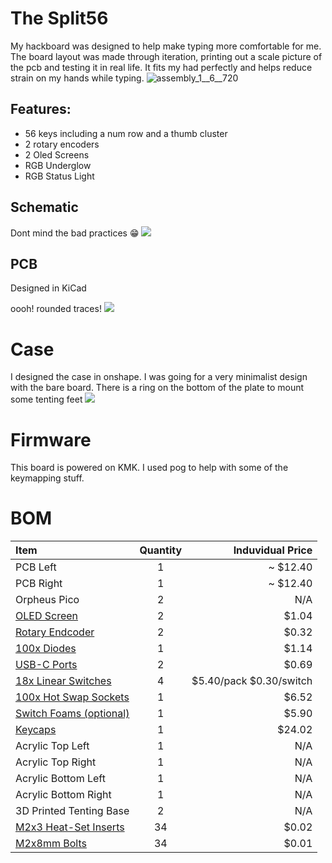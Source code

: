 # The Split56

My hackboard was designed to help make typing more comfortable for me. The board layout was made through iteration, printing out a scale picture of the pcb and testing it in real life. It fits my had perfectly and helps reduce strain on my hands while typing.
![assembly_1__6__720](https://github.com/user-attachments/assets/553fb8ab-c781-490a-b569-fa6f03a45f2c)

## Features:
- 56 keys including a num row and a thumb cluster
- 2 rotary encoders
- 2 Oled Screens
- RGB Underglow
- RGB Status Light

## Schematic

Dont mind the bad practices 😁
![](https://hc-cdn.hel1.your-objectstorage.com/s/v3/13a022dc52296590888314819d4f722f4c52c5f0_image.png)

## PCB
Designed in KiCad

oooh! rounded traces!
![](https://hc-cdn.hel1.your-objectstorage.com/s/v3/82c6aae2492a04781b626e117a0441a22da5ce65_image.png)

# Case

I designed the case in onshape. I was going for a very minimalist design with the bare board. There is a ring on the bottom of the plate to mount some tenting feet
![](https://hc-cdn.hel1.your-objectstorage.com/s/v3/ab100534b134541cb4f8936fc03646c4128a3b2a_assembly_1__3_.png)

# Firmware

This board is powered on KMK. I used pog to help with some of the keymapping stuff.

# BOM

| Item              | Quantity | Induvidual Price |
| :---------------- | :------: | ----: |
| PCB Left |   1   | ~ $12.40 |
| PCB Right |   1   | ~ $12.40 |
| Orpheus Pico | 2 | N/A |
| [OLED Screen](https://www.aliexpress.us/item/3256807215355950.html?spm=a2g0o.cart.0.0.10db38da9BcJ7N&mp=1&pdp_npi=5%40dis%21USD%21USD%2010.43%21USD%205.21%21%21%21%21%21%402101c5a417419970984615902e4a1a%2112000040595474264%21ct%21US%21-1%21%211%210&_gl=1*yzm11q*_gcl_aw*R0NMLjE3NDE2NTExOTUuQ2owS0NRandtN3EtQmhEUkFSSXNBQ0Q2LWZVRTVsMWIzTDVQTjRsb0tlMTI5YTh1clV6RWlXQWRtdEo4bXZvckljRTJtazFLajdSSXhfNGFBdng5RUFMd193Y0I.*_gcl_dc*R0NMLjE3NDE2NTExOTUuQ2owS0NRandtN3EtQmhEUkFSSXNBQ0Q2LWZVRTVsMWIzTDVQTjRsb0tlMTI5YTh1clV6RWlXQWRtdEo4bXZvckljRTJtazFLajdSSXhfNGFBdng5RUFMd193Y0I.*_gcl_au*MTc3ODkyNTc1LjE3MzY2MDg1Mzk.*_ga*MTg5MDU3ODUzMS4xNzM1NTMwNjQx*_ga_VED1YSGNC7*MTc0MTk5NzEwMC4zMi4xLjE3NDE5OTg1NjEuMTQuMC4w&gatewayAdapt=glo2usa) |  2   | $1.04 |
| [Rotary Endcoder](https://www.aliexpress.us/item/2251832789732148.html?spm=a2g0o.cart.0.0.10db38da9BcJ7N&mp=1&pdp_npi=5%40dis%21USD%21USD%203.21%21USD%203.21%21%21%21%21%21%402101c5a417419970984615902e4a1a%2112000025499862671%21ct%21US%21-1%21%211%210&_gl=1*hzx562*_gcl_aw*R0NMLjE3NDE2NTExOTUuQ2owS0NRandtN3EtQmhEUkFSSXNBQ0Q2LWZVRTVsMWIzTDVQTjRsb0tlMTI5YTh1clV6RWlXQWRtdEo4bXZvckljRTJtazFLajdSSXhfNGFBdng5RUFMd193Y0I.*_gcl_dc*R0NMLjE3NDE2NTExOTUuQ2owS0NRandtN3EtQmhEUkFSSXNBQ0Q2LWZVRTVsMWIzTDVQTjRsb0tlMTI5YTh1clV6RWlXQWRtdEo4bXZvckljRTJtazFLajdSSXhfNGFBdng5RUFMd193Y0I.*_gcl_au*MTc3ODkyNTc1LjE3MzY2MDg1Mzk.*_ga*MTg5MDU3ODUzMS4xNzM1NTMwNjQx*_ga_VED1YSGNC7*MTc0MjAwMDk3NS4zMy4wLjE3NDIwMDA5NzUuNjAuMC4w&gatewayAdapt=glo2usa) |  2   | $0.32 |
| [100x Diodes](https://www.aliexpress.com/item/2255799955957794.html?spm=a2g0o.cart.0.0.10db38da9BcJ7N&mp=1&pdp_npi=5%40dis%21USD%21USD%201.14%21USD%201.14%21%21%21%21%21%402101c5a417419970984615902e4a1a%2110000000428321629%21ct%21US%21-1%21%211%210&pdp_ext_f=%7B%22cart2PdpParams%22%3A%7B%22pdpBusinessMode%22%3A%22retail%22%7D%7D&_gl=1*10vdffy*_gcl_aw*R0NMLjE3NDE2NTExOTUuQ2owS0NRandtN3EtQmhEUkFSSXNBQ0Q2LWZVRTVsMWIzTDVQTjRsb0tlMTI5YTh1clV6RWlXQWRtdEo4bXZvckljRTJtazFLajdSSXhfNGFBdng5RUFMd193Y0I.*_gcl_dc*R0NMLjE3NDE2NTExOTUuQ2owS0NRandtN3EtQmhEUkFSSXNBQ0Q2LWZVRTVsMWIzTDVQTjRsb0tlMTI5YTh1clV6RWlXQWRtdEo4bXZvckljRTJtazFLajdSSXhfNGFBdng5RUFMd193Y0I.*_gcl_au*MTc3ODkyNTc1LjE3MzY2MDg1Mzk.*_ga*MTg5MDU3ODUzMS4xNzM1NTMwNjQx*_ga_VED1YSGNC7*MTc0MjAwMDk3NS4zMy4xLjE3NDIwMDEwNTIuNjAuMC4w) | 1 | $1.14 |
| [USB-C Ports](https://www.aliexpress.com/item/3256803863526495.html?spm=a2g0o.cart.0.0.10db38da9BcJ7N&mp=1&pdp_npi=5%40dis%21USD%21USD%203.43%21USD%203.43%21%21%21%21%21%402101c5a417419970984615902e4a1a%2112000027860863313%21ct%21US%21-1%21%211%210&pdp_ext_f=%7B%22cart2PdpParams%22%3A%7B%22pdpBusinessMode%22%3A%22retail%22%7D%7D&_gl=1*u7z71h*_gcl_aw*R0NMLjE3NDE2NTExOTUuQ2owS0NRandtN3EtQmhEUkFSSXNBQ0Q2LWZVRTVsMWIzTDVQTjRsb0tlMTI5YTh1clV6RWlXQWRtdEo4bXZvckljRTJtazFLajdSSXhfNGFBdng5RUFMd193Y0I.*_gcl_dc*R0NMLjE3NDE2NTExOTUuQ2owS0NRandtN3EtQmhEUkFSSXNBQ0Q2LWZVRTVsMWIzTDVQTjRsb0tlMTI5YTh1clV6RWlXQWRtdEo4bXZvckljRTJtazFLajdSSXhfNGFBdng5RUFMd193Y0I.*_gcl_au*MTc3ODkyNTc1LjE3MzY2MDg1Mzk.*_ga*MTg5MDU3ODUzMS4xNzM1NTMwNjQx*_ga_VED1YSGNC7*MTc0MjAwMDk3NS4zMy4xLjE3NDIwMDEwNTIuNjAuMC4w) | 2 | $0.69 |
| [18x Linear Switches](https://divinikey.com/products/haimu-x-geon-hg-black-linear-switches?variant=40373069545537) | 4 | $5.40/pack $0.30/switch |
| [100x Hot Swap Sockets](https://www.aliexpress.com/item/3256807522919795.html?spm=a2g0o.cart.0.0.10db38da9BcJ7N&mp=1&pdp_npi=5%40dis%21USD%21USD%206.52%21USD%200.99%21%21%21%21%21%402101c5a417419970984615902e4a1a%2112000041931656046%21ct%21US%21-1%21%211%210&_gl=1*14jr3r4*_gcl_aw*R0NMLjE3NDE2NTExOTUuQ2owS0NRandtN3EtQmhEUkFSSXNBQ0Q2LWZVRTVsMWIzTDVQTjRsb0tlMTI5YTh1clV6RWlXQWRtdEo4bXZvckljRTJtazFLajdSSXhfNGFBdng5RUFMd193Y0I.*_gcl_dc*R0NMLjE3NDE2NTExOTUuQ2owS0NRandtN3EtQmhEUkFSSXNBQ0Q2LWZVRTVsMWIzTDVQTjRsb0tlMTI5YTh1clV6RWlXQWRtdEo4bXZvckljRTJtazFLajdSSXhfNGFBdng5RUFMd193Y0I.*_gcl_au*MTc3ODkyNTc1LjE3MzY2MDg1Mzk.*_ga*MTg5MDU3ODUzMS4xNzM1NTMwNjQx*_ga_VED1YSGNC7*MTc0MjAwMDk3NS4zMy4xLjE3NDIwMDEwNTIuNjAuMC4w) | 1 | $6.52 |
| [Switch Foams (optional)](https://divinikey.com/products/kbdfans-switch-pads?variant=39400489254977) | 1 | $5.90 |
| [Keycaps](https://www.amazon.com/Keycaps-MOA-Keyboard-Sublimation-Switches-Keyboards/dp/B0DB21SWLC?source=ps-sl-shoppingads-lpcontext&ref_=fplfs&smid=A157804XWFVRE0&gPromoCode=17253097989582193996&gQT=1&th=1) | 1 | $24.02 |
| Acrylic Top Left | 1 | N/A |
| Acrylic Top Right | 1 | N/A |
| Acrylic Bottom Left | 1 | N/A |
| Acrylic Bottom Right | 1 | N/A |
| 3D Printed Tenting Base | 2 | N/A |
| [M2x3 Heat-Set Inserts](https://www.aliexpress.us/item/3256807155790358.html?spm=a2g0o.cart.0.0.10db38da9BcJ7N&mp=1&pdp_npi=5%40dis%21USD%21USD%201.00%21USD%200.85%21%21%21%21%21%402101c5a417419970984615902e4a1a%2112000040339692937%21ct%21US%21-1%21%211%210&_gl=1*ck4p8m*_gcl_aw*R0NMLjE3NDE2NTExOTUuQ2owS0NRandtN3EtQmhEUkFSSXNBQ0Q2LWZVRTVsMWIzTDVQTjRsb0tlMTI5YTh1clV6RWlXQWRtdEo4bXZvckljRTJtazFLajdSSXhfNGFBdng5RUFMd193Y0I.*_gcl_dc*R0NMLjE3NDE2NTExOTUuQ2owS0NRandtN3EtQmhEUkFSSXNBQ0Q2LWZVRTVsMWIzTDVQTjRsb0tlMTI5YTh1clV6RWlXQWRtdEo4bXZvckljRTJtazFLajdSSXhfNGFBdng5RUFMd193Y0I.*_gcl_au*MTc3ODkyNTc1LjE3MzY2MDg1Mzk.*_ga*MTg5MDU3ODUzMS4xNzM1NTMwNjQx*_ga_VED1YSGNC7*MTc0MjAwMDk3NS4zMy4xLjE3NDIwMDE0NTIuNjAuMC4w&gatewayAdapt=glo2usa) | 34 | $0.02 |
| [M2x8mm Bolts](https://www.aliexpress.us/item/3256802227337773.html?spm=a2g0o.cart.0.0.10db38da9BcJ7N&mp=1&pdp_npi=5%40dis%21USD%21USD%201.41%21USD%201.41%21%21%21%21%21%402101c5a417419970984615902e4a1a%2112000034223710446%21ct%21US%21-1%21%211%210&pdp_ext_f=%7B%22cart2PdpParams%22%3A%7B%22pdpBusinessMode%22%3A%22retail%22%7D%7D&_gl=1*3u9kjb*_gcl_aw*R0NMLjE3NDE2NTExOTUuQ2owS0NRandtN3EtQmhEUkFSSXNBQ0Q2LWZVRTVsMWIzTDVQTjRsb0tlMTI5YTh1clV6RWlXQWRtdEo4bXZvckljRTJtazFLajdSSXhfNGFBdng5RUFMd193Y0I.*_gcl_dc*R0NMLjE3NDE2NTExOTUuQ2owS0NRandtN3EtQmhEUkFSSXNBQ0Q2LWZVRTVsMWIzTDVQTjRsb0tlMTI5YTh1clV6RWlXQWRtdEo4bXZvckljRTJtazFLajdSSXhfNGFBdng5RUFMd193Y0I.*_gcl_au*MTc3ODkyNTc1LjE3MzY2MDg1Mzk.*_ga*MTg5MDU3ODUzMS4xNzM1NTMwNjQx*_ga_VED1YSGNC7*MTc0MjAwMDk3NS4zMy4xLjE3NDIwMDE2NTkuNjAuMC4w&gatewayAdapt=glo2usa) | 34 | $0.01 |
